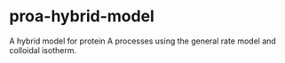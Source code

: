 # proa-hybrid-model
A hybrid model for protein A processes using the general rate model and colloidal isotherm.

